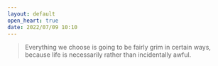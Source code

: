 ```yaml
---
layout: default
open_heart: true
date: 2022/07/09 10:10
---
```


> Everything we choose is going to be fairly grim in certain ways, because life is necessarily rather than incidentally awful.
